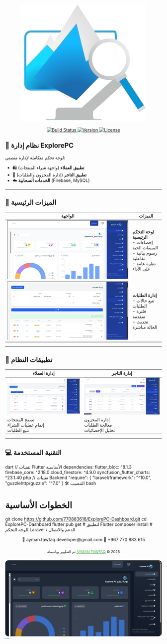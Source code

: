 <p align="center">
  <a href="https://github.com/770883616/ExplorePC-Dashboard" target="_blank">
    <img src="images/Explore.jpg" width="400" alt="ExplorePC Logo">
  </a>
  
  <p align="center">
    <a href="https://github.com/770883616/ExplorePC-Dashboard/actions">
      <img src="https://img.shields.io/github/workflow/status/770883616/ExplorePC-Dashboard/CI/CD?label=Build&style=flat-square" alt="Build Status">
    </a>
    <a href="https://packagist.org/packages/explorepc/admin">
      <img src="https://img.shields.io/packagist/v/explorepc/admin?color=blue&style=flat-square" alt="Version">
    </a>
    <a href="https://opensource.org/licenses/MIT">
      <img src="https://img.shields.io/badge/License-MIT-green.svg?style=flat-square" alt="License">
    </a>
  </p>
</p>

## 🌟 نظام إدارة ExplorePC

لوحة تحكم متكاملة لإدارة منصتي:
- 🛍️ **تطبيق العملاء** (واجهة شراء المنتجات)
- 🏪 **تطبيق التاجر** (إدارة المخزون والطلبات)
- ☁️ **الخدمات السحابية** (Firebase, MySQL)

---

## 🚀 الميزات الرئيسية

<div align="center">

| الواجهة | الميزات | 
|---------|---------|
| ![Dashboard](images/Home.png) | **لوحة التحكم الرئيسية**<br>- إحصاءات المبيعات الحية<br>- رسوم بيانية تفاعلية<br>- نظرة عامة على الأداء |
| ![Orders](images/order.png) | **إدارة الطلبات**<br>- تتبع حالات الطلبات<br>- فلترة متقدمة<br>- تحديث الحالة مباشرة |

</div>

---

## 📱 تطبيقات النظام

<div align="center">

| إدارة العملاء | إدارة التاجر |
|--------------|-------------|
| ![Customer App](images/user.png) | ![Merchant App](images/m.png) |
| تصفح المنتجات<br>إتمام عمليات الشراء<br>تتبع الطلبات | إدارة المخزون<br>معالجة الطلبات<br>تحليل الإحصائيات |

</div>

---

## 💻 التقنية المستخدمة

dart
// تقنيات Flutter الأساسية
dependencies:
  flutter_bloc: ^8.1.3
  firebase_core: ^2.18.0
  cloud_firestore: ^4.9.0
  syncfusion_flutter_charts: ^23.1.40
php
// تقنيات Backend
"require": {
  "laravel/framework": "^10.0",
  "guzzlehttp/guzzle": "^7.0"
}
🛠️ التنصيب
bash
# الخطوات الأساسية
git clone https://github.com/770883616/ExplorePC-Dashboard.git
cd ExplorePC-Dashboard
flutter pub get  # لتطبيق Flutter
composer install # للوحة التحكم Laravel
📞 الدعم والاتصال
<div align="center">
📧 ayman.tawfaq.developer@gmail.com
📱 +967 770 883 615

</div>
<div align="center"> <br> <sub>تم التطوير بواسطة <a href="https://github.com/770883616" style="color: #4CAF50;">AYMAN TAWFAQ</a> © 2025</sub> <br> <img src="images/homel.png" width="600" style="border-radius: 10px; margin-top: 20px;"> </div> ```